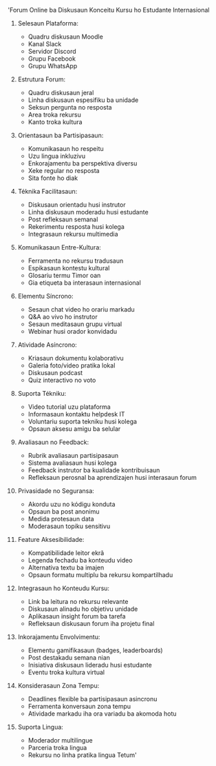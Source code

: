 'Forum Online ba Diskusaun Konceitu Kursu ho Estudante Internasional

1. Selesaun Plataforma:
   - Quadru diskusaun Moodle
   - Kanal Slack
   - Servidor Discord
   - Grupu Facebook
   - Grupu WhatsApp

2. Estrutura Forum:
   - Quadru diskusaun jeral
   - Linha diskusaun espesifiku ba unidade
   - Seksun pergunta no resposta
   - Area troka rekursu
   - Kanto troka kultura

3. Orientasaun ba Partisipasaun:
   - Komunikasaun ho respeitu
   - Uzu lingua inkluzivu
   - Enkorajamentu ba perspektiva diversu
   - Xeke regular no resposta
   - Sita fonte ho diak

4. Téknika Facilitasaun:
   - Diskusaun orientadu husi instrutor
   - Linha diskusaun moderadu husi estudante
   - Post refleksaun semanal
   - Rekerimentu resposta husi kolega
   - Integrasaun rekursu multimedia

5. Komunikasaun Entre-Kultura:
   - Ferramenta no rekursu tradusaun
   - Espikasaun kontestu kultural
   - Glosariu termu Timor oan
   - Gia etiqueta ba interasaun internasional

6. Elementu Síncrono:
   - Sesaun chat video ho orariu markadu
   - Q&A ao vivo ho instrutor
   - Sesaun meditasaun grupu virtual
   - Webinar husi orador konvidadu

7. Atividade Asíncrono:
   - Kriasaun dokumentu kolaborativu
   - Galeria foto/video pratika lokal
   - Diskusaun podcast
   - Quiz interactivo no voto

8. Suporta Tékniku:
   - Video tutorial uzu plataforma
   - Informasaun kontaktu helpdesk IT
   - Voluntariu suporta tekniku husi kolega
   - Opsaun aksesu amigu ba selular

9. Avaliasaun no Feedback:
   - Rubrik avaliasaun partisipasaun
   - Sistema avaliasaun husi kolega
   - Feedback instrutor ba kualidade kontribuisaun
   - Refleksaun perosnal ba aprendizajen husi interasaun forum

10. Privasidade no Seguransa:
    - Akordu uzu no kódigu konduta
    - Opsaun ba post anonimu
    - Medida protesaun data
    - Moderasaun topiku sensitivu

11. Feature Aksesibilidade:
    - Kompatibilidade leitor ekrã
    - Legenda fechadu ba konteudu video
    - Alternativa textu ba imajen
    - Opsaun formatu multiplu ba rekursu kompartilhadu

12. Integrasaun ho Konteudu Kursu:
    - Link ba leitura no rekursu relevante
    - Diskusaun alinadu ho objetivu unidade
    - Aplikasaun insight forum ba tarefa
    - Refleksaun diskusaun forum iha projetu final

13. Inkorajamentu Envolvimentu:
    - Elementu gamifikasaun (badges, leaderboards)
    - Post destakadu semana nian
    - Inisiativa diskusaun lideradu husi estudante
    - Eventu troka kultura virtual

14. Konsiderasaun Zona Tempu:
    - Deadlines flexible ba partisipasaun asincronu
    - Ferramenta konversaun zona tempu
    - Atividade markadu iha ora variadu ba akomoda hotu

15. Suporta Lingua:
    - Moderador multilingue
    - Parceria troka lingua
    - Rekursu no linha pratika lingua Tetum'